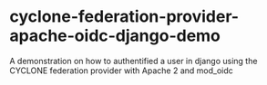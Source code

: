 # cyclone-federation-provider-apache-oidc-django-demo
A demonstration on how to authentified a user in django using the CYCLONE federation provider with Apache 2 and mod_oidc
